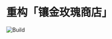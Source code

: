 # 重构「镶金玫瑰商店」

![Build](https://github.com/xpbootcamp/refactoring-gilded-rose-basic/workflows/Build/badge.svg)